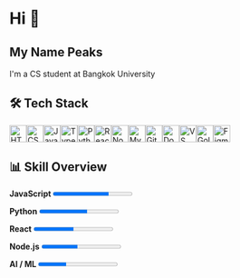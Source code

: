 # Hi 👋 <br>

## My Name Peaks 
 I'm a CS student at Bangkok University

## 🛠️ Tech Stack
<p align="left" class="icon-row">
  <a href="https://developer.mozilla.org/en-US/docs/Web/HTML" target="_blank"><img src="https://cdn.jsdelivr.net/gh/devicons/devicon/icons/html5/html5-original.svg" width="30" alt="HTML5" /></a><a href="https://developer.mozilla.org/en-US/docs/Web/CSS" target="_blank"><img src="https://cdn.jsdelivr.net/gh/devicons/devicon/icons/css3/css3-original.svg" width="30" alt="CSS3" /></a><a href="https://developer.mozilla.org/en-US/docs/Web/JavaScript" target="_blank"><img src="https://cdn.jsdelivr.net/gh/devicons/devicon/icons/javascript/javascript-original.svg" width="30" alt="JavaScript" /></a><a href="https://www.typescriptlang.org/" target="_blank"><img src="https://cdn.jsdelivr.net/gh/devicons/devicon/icons/typescript/typescript-original.svg" width="30" alt="TypeScript" /></a><a href="https://www.python.org/" target="_blank"><img src="https://cdn.jsdelivr.net/gh/devicons/devicon/icons/python/python-original.svg" width="30" alt="Python" /></a><a href="https://reactjs.org/" target="_blank"><img src="https://cdn.jsdelivr.net/gh/devicons/devicon/icons/react/react-original.svg" width="30" alt="React" /></a><a href="https://nodejs.org/" target="_blank"><img src="https://cdn.jsdelivr.net/gh/devicons/devicon/icons/nodejs/nodejs-original.svg" width="30" alt="Node.js" /></a><a href="https://www.mysql.com/" target="_blank"><img src="https://cdn.jsdelivr.net/gh/devicons/devicon/icons/mysql/mysql-original.svg" width="30" alt="MySQL" /></a><a href="https://git-scm.com/" target="_blank"><img src="https://cdn.jsdelivr.net/gh/devicons/devicon/icons/git/git-original.svg" width="30" alt="Git" /></a><a href="https://www.docker.com/" target="_blank"><img src="https://cdn.jsdelivr.net/gh/devicons/devicon/icons/docker/docker-original.svg" width="30" alt="Docker" /></a><a href="https://code.visualstudio.com/" target="_blank"><img src="https://cdn.jsdelivr.net/gh/devicons/devicon/icons/vscode/vscode-original.svg" width="30" alt="VS Code" /></a><a href="https://go.dev/" target="_blank"><img src="https://cdn.jsdelivr.net/gh/devicons/devicon/icons/go/go-original.svg" width="30" alt="Golang" /></a><a href="https://figma.com/" target="_blank"><img src="https://cdn.jsdelivr.net/gh/devicons/devicon/icons/figma/figma-original.svg" width="30" alt="Figma" /></a>
</p>

## 📊 Skill Overview

**JavaScript**
<progress value="70" max="100"></progress>

**Python**
<progress value="60" max="100"></progress>

**React**
<progress value="50" max="100"></progress>

**Node.js**
<progress value="45" max="100"></progress>

**AI / ML**
<progress value="35" max="100"></progress>



<!--
**peemmwit/peemmwit** is a ✨ _special_ ✨ repository because its `README.md` (this file) appears on your GitHub profile.

Here are some ideas to get you started:

- 🔭 I’m currently working on ...
- 🌱 I’m currently learning ...
- 👯 I’m looking to collaborate on ...
- 🤔 I’m looking for help with ...
- 💬 Ask me about ...
- 📫 How to reach me: ...
- 😄 Pronouns: ...
- ⚡ Fun fact: ...
-->
